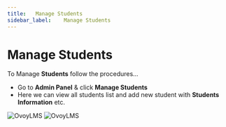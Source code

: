 ```yaml
---
title:   Manage Students
sidebar_label:    Manage Students
---
```


# Manage Students
To Manage **Students** follow the procedures…


- Go to **Admin Panel** &  click **Manage Students**
- Here we can view all students list and add new student with **Students Information** etc.

![OvoyLMS](/assets/ovoy/student_list.png)
![OvoyLMS](/assets/ovoy/create_student.png)


